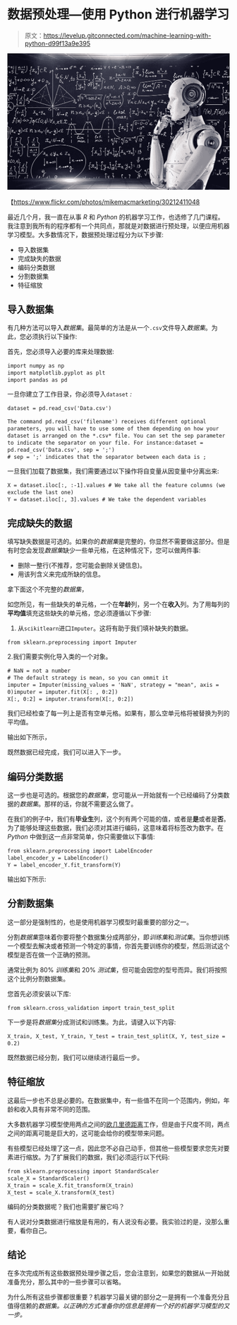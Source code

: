 # 数据预处理—使用 Python 进行机器学习

> 原文：<https://levelup.gitconnected.com/machine-learning-with-python-d99f13a9e395>

![](img/68c8b5181de7436a68c6cc9f3ff03fa5.png)

【https://www.flickr.com/photos/mikemacmarketing/30212411048 

最近几个月，我一直在从事 *R* 和 *Python* 的机器学习工作，也选修了几门课程。我注意到我所有的程序都有一个共同点，那就是对数据进行预处理，以便应用机器学习模型。大多数情况下，数据预处理过程分为以下步骤:

*   导入数据集
*   完成缺失的数据
*   编码分类数据
*   分割数据集
*   特征缩放

## 导入数据集

有几种方法可以导入*数据集*。最简单的方法是从一个`.csv`文件导入*数据集*。为此，您必须执行以下操作:

首先，您必须导入必要的库来处理数据:

```
import numpy as np
import matplotlib.pyplot as plt
import pandas as pd
```

一旦你建立了工作目录，你必须导入`dataset` *:*

```
dataset = pd.read_csv('Data.csv')
```

```
The command pd.read_csv('filename') receives different optional parameters, you will have to use some of them depending on how your dataset is arranged on the *.csv* file. You can set the sep parameter to indicate the separator on your file. For instance:dataset = pd.read_csv('Data.csv', sep = ';')
# sep = ';' indicates that the separator between each data is ;
```

一旦我们加载了数据集，我们需要通过以下操作将自变量从因变量中分离出来:

```
X = dataset.iloc[:, :-1].values # We take all the feature columns (we exclude the last one)
Y = dataset.iloc[:, 3].values # We take the dependent variables
```

## 完成缺失的数据

填写缺失数据是可选的。如果你的*数据集*是完整的，你显然不需要做这部分。但是有时您会发现*数据集*缺少一些单元格，在这种情况下，您可以做两件事:

*   删除一整行(不推荐，您可能会删除关键信息)。
*   用该列含义来完成所缺的信息。

拿下面这个不完整的*数据集*，

如您所见，有一些缺失的单元格，一个在**年龄**列，另一个在**收入**列。为了用每列的**平均值**填充这些缺失的单元格，您必须遵循以下步骤:

1.  从`scikitlearn`进口`Imputer`。这将有助于我们填补缺失的数据。

```
from sklearn.preprocessing import Imputer 
```

2.我们需要实例化导入类的一个对象。

```
# NaN = not a number
# The default strategy is mean, so you can ommit it
imputer = Imputer(missing_values = 'NaN', strategy = "mean", axis = 0)imputer = imputer.fit(X[: , 0:2])
X[:, 0:2] = imputer.transform(X[:, 0:2])
```

我们已经检查了每一列上是否有空单元格。如果有，那么空单元格将被替换为列的平均值。

输出如下所示，

既然数据已经完成，我们可以进入下一步。

## 编码分类数据

这一步也是可选的。根据您的*数据集*，您可能从一开始就有一个已经编码了分类数据的*数据集*。那样的话，你就不需要这么做了。

在我们的例子中，我们有**毕业生**列，这个列有两个可能的值，或者是**是**或者是**否**。为了能够处理这些数据，我们必须对其进行编码，这意味着将标签改为数字。在 *Python* 中做到这一点非常简单，你只需要做以下事情:

```
from sklearn.preprocessing import LabelEncoder
label_encoder_y = LabelEncoder()
Y = label_encoder_Y.fit_transform(Y)
```

输出如下所示:

## 分割数据集

这一部分是强制性的，也是使用机器学习模型时最重要的部分之一。

分割*数据集*意味着你要将整个数据集分成两部分，即*训练集*和*测试集*。当你想训练一个模型去解决或者预测一个特定的事情，你首先要训练你的模型，然后测试这个模型是否在做一个正确的预测。

通常比例为 80% *训练集*和 20% *测试集*，但可能会因您的型号而异。我们将按照这个比例分割数据集。

您首先必须安装以下库:

```
from sklearn.cross_validation import train_test_split
```

下一步是将*数据集*分成测试和训练集。为此，请键入以下内容:

```
X_train, X_test, Y_train, Y_test = train_test_split(X, Y, test_size = 0.2)
```

既然数据已经分割，我们可以继续进行最后一步。

## 特征缩放

这最后一步也不总是必要的。在数据集中，有一些值不在同一个范围内，例如，年龄和收入具有非常不同的范围。

大多数机器学习模型使用两点之间的[欧几里德距离](https://hlab.stanford.edu/brian/euclidean_distance_in.html)工作，但是由于尺度不同，两点之间的距离可能是巨大的，这可能会给你的模型带来问题。

有些模型已经处理了这一点，因此您不必自己动手，但其他一些模型要求您先对要素进行缩放。为了扩展我们的数据，我们必须运行以下代码:

```
from sklearn.preprocessing import StandardScaler
scale_X = StandardScaler()
X_train = scale_X.fit_transform(X_train)
X_test = scale_X.transform(X_test)
```

编码的分类数据呢？我们也需要扩展它吗？

有人说对分类数据进行缩放是有用的，有人说没有必要。我实验过的是，没那么重要，看你自己。

## 结论

在多次完成所有这些数据预处理步骤之后，您会注意到，如果您的数据从一开始就准备充分，那么其中的一些步骤可以省略。

为什么所有这些步骤都很重要？机器学习最关键的部分之一是拥有一个准备充分且值得信赖的*数据集。以正确的方式准备你的信息是拥有一个好的机器学习模型的又一步。*